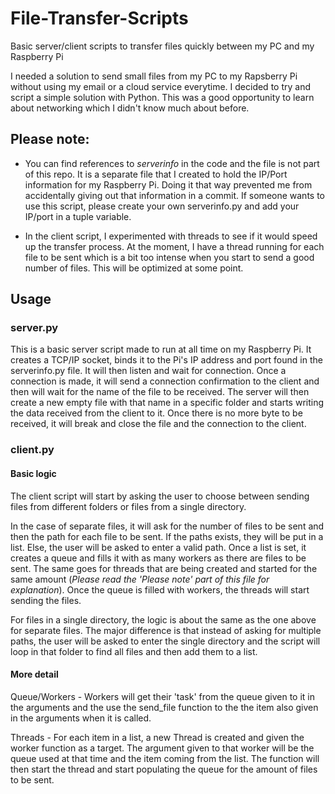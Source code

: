# File-Transfer-Scripts
Basic server/client scripts to transfer files quickly between my PC and my Raspberry Pi

I needed a solution to send small files from my PC to my Rapsberry Pi without using my email or a cloud service everytime. I decided to try
and script a simple solution with Python. This was a good opportunity to learn about networking which I didn't know much about before.

## Please note:
- You can find references to *_serverinfo_* in the code and the file is not part of this repo. It is a separate file that I created to hold the
IP/Port information for my Raspberry Pi. Doing it that way prevented me from accidentally giving out that information in a commit. If someone
wants to use this script, please create your own serverinfo.py and add your IP/port in a tuple variable.

- In the client script, I experimented with threads to see if it would speed up the transfer process. At the moment, I have a thread running
for each file to be sent which is a bit too intense when you start to send a good number of files. This will be optimized at some point.

## Usage
### server.py
This is a basic server script made to run at all time on my Raspberry Pi. It creates a TCP/IP socket, binds it to the Pi's IP address and port
found in the serverinfo.py file. It will then listen and wait for connection. Once a connection is made, it will send a connection confirmation
to the client and then will wait for the name of the file to be received. The server will then create a new empty file with that name in a specific
folder and starts writing the data received from the client to it. Once there is no more byte to be received, it will break and close the file and 
the connection to the client.

### client.py
#### Basic logic
The client script will start by asking the user to choose between sending files from different folders or files from a single directory.

In the case of separate files, it will ask for the number of files to be sent and then the path for each file to be sent. If the paths exists,
they will be put in a list. Else, the user will be asked to enter a valid path. Once a list is set, it creates a queue and fills it with as many
workers as there are files to be sent. The same goes for threads that are being created and started for the same amount (*Please read the 'Please note'
part of this file for explanation*). Once the queue is filled with workers, the threads will start sending the files.

For files in a single directory, the logic is about the same as the one above for separate files. The major difference is that instead of asking
for multiple paths, the user will be asked to enter the single directory and the script will loop in that folder to find all files and then add
them to a list.

#### More detail
Queue/Workers - Workers will get their 'task' from the queue given to it in the arguments and the use the send_file function to the the item
also given in the arguments when it is called.

Threads - For each item in a list, a new Thread is created and given the worker function as a target. The argument given to that worker will be
the queue used at that time and the item coming from the list. The function will then start the thread and start populating the queue for the
amount of files to be sent.
